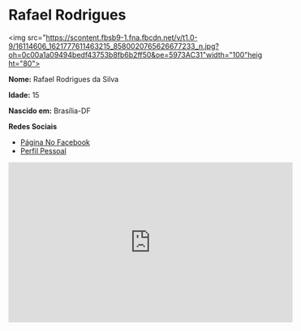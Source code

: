 <html>
 <head>
  <title> TicoTelecoTeco </title>
  <meta charset='utf-8'/>
 </head>
 
 <body>
 <b><h1>Rafael Rodrigues</h1></b>
 
 <img src="https://scontent.fbsb9-1.fna.fbcdn.net/v/t1.0-9/16114606_1621777611463215_8580020765626677233_n.jpg?oh=0c00a1a09494bedf43753b8fb6b2ff50&oe=5973AC31"width="100"height="80">
<p><b>Nome:</b> Rafael Rodrigues da Silva</p>
<p><b>Idade:</b> 15</p>
<p><b>Nascido em:</b> Brasília-DF</p>
<p><b>Redes Sociais</b></p>
<ul>
<li><a href="https://www.facebook.com/TicoTelecoTeco/">Página No Facebook</a></li>
<li><a href="https://www.facebook.com/r062042">Perfil Pessoal</a></li>
</ul>
<iframe width="560" height="315" src="https://www.youtube.com/embed/NaqmqordZs4" frameborder="0" allowfullscreen></iframe>

 </body>

 
 </html>
